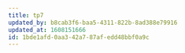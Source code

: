 ```yaml
---
title: tp7
updated_by: b8cab3f6-baa5-4311-822b-8ad388e79916
updated_at: 1608151666
id: 1bde1afd-0aa3-42a7-87af-edd48bbf0a9c
---
```

